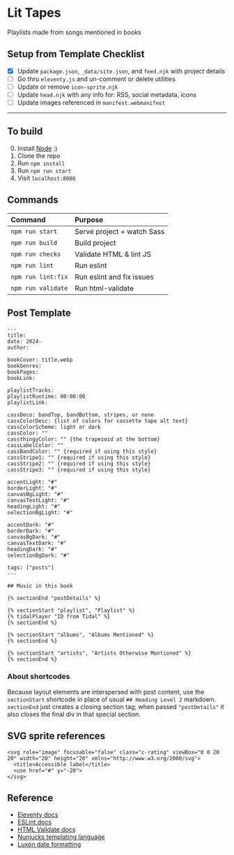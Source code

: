 # Lit Tapes

Playlists made from songs mentioned in books

## Setup from Template Checklist

* [x] Update `package.json`, `_data/site.json`, and `feed.njk` with project details
* [ ] Go thru `eleventy.js` and un-comment or delete utilities
* [ ] Update or remove `icon-sprite.njk`
* [ ] Update `head.njk` with any info for: RSS, social metadata, icons
* [ ] Update images referenced in `manifest.webmanifest`

-------------------------------------------------------------

## To build

0. Install [Node](https://nodejs.org/) :)
1. Clone the repo
2. Run `npm install`
3. Run `npm run start`
4. Visit `localhost:8080`

## Commands

| Command                      | Purpose                      |
| :--------------------------- | :--------------------------- |
| `npm run start`              | Serve project + watch Sass   |
| `npm run build`              | Build project                |
| `npm run checks`             | Validate HTML & lint JS      |
| `npm run lint`               | Run eslint                   |
| `npm run lint:fix`           | Run eslint and fix issues    |
| `npm run validate`           | Run html-validate            |

## Post Template

```
---
title: 
date: 2024-
author: 

bookCover: title.webp
bookGenres: 
bookPages: 
bookLink: 

playlistTracks: 
playlistRuntime: 00:00:00
playlistLink: 

cassDeco: bandTop, bandBottom, stripes, or none
cassColorDesc: {list of colors for cassette tape alt text}
cassColorScheme: light or dark
cassColor: ""
cassthingyColor: "" {the trapezoid at the bottom}
cassLabelColor: ""
cassBandColor: "" {required if using this style}
cassStripe1: "" {required if using this style}
cassStripe2: "" {required if using this style}
cassStripe3: "" {required if using this style}

accentLight: "#"
borderLight: "#"
canvasBgLight: "#"
canvasTextLight: "#"
headingLight: "#"
selectionBgLight: "#"

accentDark: "#"
borderDark: "#"
canvasBgDark: "#"
canvasTextDark: "#"
headingDark: "#"
selectionBgDark: "#"

tags: ["posts"]
---

## Music in this book

{% sectionEnd "postDetails" %}

{% sectionStart "playlist", "Playlist" %}
{% tidalPlayer "ID from Tidal" %}
{% sectionEnd %}

{% sectionStart "albums", "Albums Mentioned" %}
{% sectionEnd %}

{% sectionStart "artists", "Artists Otherwise Mentioned" %}
{% sectionEnd %}

```

### About shortcodes

Because layout elements are interspersed with post content, use the `sectionStart` shortcode in place of usual `## Heading Level 2` markdown. `sectionEnd` just creates a closing section tag; when passed `"postDetails"` it also closes the final div in that special section.

## SVG sprite references

```
<svg role="image" focusable="false" class="c-rating" viewBox="0 0 20 20" width="20" height="20" xmlns="http://www.w3.org/2000/svg">
  <title>Accessible label</title>
  <use href="#" y="-20">
</svg>
```

## Reference

* [Eleventy docs](https://www.11ty.dev/docs/)
* [ESLint docs](https://eslint.org/)
* [HTML Validate docs](https://html-validate.org/)
* [Nunjucks templating language](https://mozilla.github.io/nunjucks/templating.html)
* [Luxon date formatting](https://moment.github.io/luxon/docs/manual/formatting.html)
